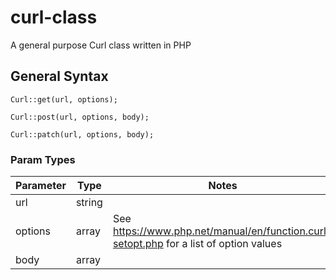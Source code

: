 # curl-class

A general purpose Curl class written in PHP

## General Syntax

    Curl::get(url, options);

    Curl::post(url, options, body);

    Curl::patch(url, options, body);

### Param Types

Parameter | Type | Notes
----------|------|-------
url | string |
options | array | See https://www.php.net/manual/en/function.curl-setopt.php for a list of option values
body | array |
